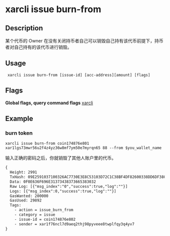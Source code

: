 # xarcli issue burn-from

## Description

某个代币的 Owner 在没有关闭持币者自己可以销毁自己持有该代币前提下，持币者对自己持有的该代币进行销毁。

## Usage
```shell
 xarcli issue burn-from [issue-id] [acc-address][amount] [flags]
```
## Flags
**Global flags, query command flags** [xarcli](../README.md)

## Example
### burn token
```shell
xarcli issue burn-from coin174876e801 xar1lgs73mwr56u2f4z4yz36w8mf7ym50e7myrqn65 88 --from $you_wallet_name
```
输入正确的密码之后，你就销毁了其他人账户里的代币。
```txt
{
  Height: 2991
  TxHash: 09E2591037100326AC7730E3E8C53103D72C1C38BF4DF82600338DD6DF38CC4B
  Data: 0F0E636F696E31373438373665383032
  Raw Log: [{"msg_index":"0","success":true,"log":""}]
  Logs: [{"msg_index":0,"success":true,"log":""}]
  GasWanted: 200000
  GasUsed: 29892
  Tags:
    - action = issue_burn_from
    - category = issue
    - issue-id = coin174876e802
    - sender = xar1f76ncl7d9aeq2thj98pyveee8twplfqy3q4yv7
}
```
